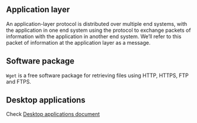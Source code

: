 ## Application layer

An application-layer protocol is distributed over multiple end systems, with the application in one end system using the protocol to exchange packets of information with the application in another end system. We’ll refer to this packet of information at the application layer as a message.

## Software package

``Wget`` is a free software package for retrieving files using HTTP, HTTPS, FTP and FTPS.

## Desktop applications

Check [Desktop applications document](Desktop%20applications.md)
